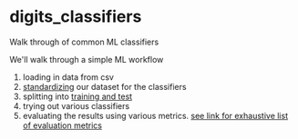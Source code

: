# digits_classifiers
Walk through of common ML classifiers

We'll walk through a simple ML workflow 

1) loading in data from csv
2) [standardizing](http://scikit-learn.org/stable/modules/generated/sklearn.preprocessing.scale.html) our dataset for the classifiers 
3) splitting into [training and test](http://scikit-learn.org/stable/modules/generated/sklearn.model_selection.train_test_split.html) 
4) trying out various classifiers 
5) evaluating the results using various metrics. [see link for exhaustive list of evaluation metrics](https://github.com/benhamner/Metrics) 
